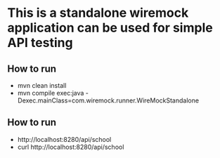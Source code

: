 # This is a standalone wiremock application can be used for simple API testing

## How to run
- mvn clean install
- mvn compile exec:java -Dexec.mainClass=com.wiremock.runner.WireMockStandalone

## How to run
- http://localhost:8280/api/school 
- curl http://localhost:8280/api/school
